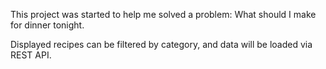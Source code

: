 This project was started to help me solved a problem: What should I make for dinner tonight.

Displayed recipes can be filtered by category, and data will be loaded via REST API.
